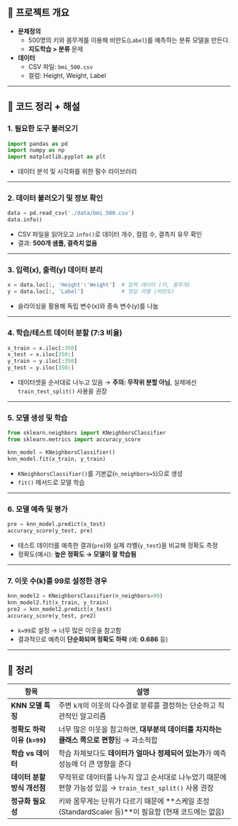 ## 🧪 프로젝트 개요

- **문제정의**
    - 500명의 키와 몸무게를 이용해 비만도(`Label`)를 예측하는 분류 모델을 만든다.
    - **지도학습 > 분류** 문제
- **데이터**
    - CSV 파일: `bmi_500.csv`
    - 컬럼: Height, Weight, Label

---

## 📘 코드 정리 + 해설

### 1. 필요한 도구 불러오기

```python
import pandas as pd
import numpy as np
import matplotlib.pyplot as plt
```

- 데이터 분석 및 시각화를 위한 필수 라이브러리

---

### 2. 데이터 불러오기 및 정보 확인

```python
data = pd.read_csv('./data/bmi_500.csv')
data.info()
```

- CSV 파일을 읽어오고 `info()`로 데이터 개수, 컬럼 수, 결측치 유무 확인
- 결과: **500개 샘플, 결측치 없음**

---

### 3. 입력(x), 출력(y) 데이터 분리

```python
x = data.loc[:, 'Height':'Weight']  # 입력 데이터 (키, 몸무게)
y = data.loc[:, 'Label']            # 정답 라벨 (비만도)
```

- 슬라이싱을 활용해 독립 변수(x)와 종속 변수(y)를 나눔

---

### 4. 학습/테스트 데이터 분할 (7:3 비율)

```python
x_train = x.iloc[:350]
x_test = x.iloc[350:]
y_train = y.iloc[:350]
y_test = y.iloc[350:]
```

- 데이터셋을 순서대로 나누고 있음 → **주의: 무작위 분할 아님**, 실제에선 `train_test_split()` 사용을 권장

---

### 5. 모델 생성 및 학습

```python
from sklearn.neighbors import KNeighborsClassifier
from sklearn.metrics import accuracy_score

knn_model = KNeighborsClassifier()
knn_model.fit(x_train, y_train)
```

- `KNeighborsClassifier()`를 기본값(`n_neighbors=5`)으로 생성
- `fit()` 메서드로 모델 학습

---

### 6. 모델 예측 및 평가

```python
pre = knn_model.predict(x_test)
accuracy_score(y_test, pre)
```

- 테스트 데이터를 예측한 결과(`pre`)와 실제 라벨(`y_test`)을 비교해 정확도 측정
- 정확도(예시): **높은 정확도 → 모델이 잘 학습됨**

---

### 7. 이웃 수(k)를 99로 설정한 경우

```python
knn_model2 = KNeighborsClassifier(n_neighbors=99)
knn_model2.fit(x_train, y_train)
pre2 = knn_model2.predict(x_test)
accuracy_score(y_test, pre2)
```

- `k=99`로 설정 → 너무 많은 이웃을 참고함
- 결과적으로 예측이 **단순화되며 정확도 하락** (예: **0.686** 등)

---

## 📌 정리

| 항목 | 설명 |
| --- | --- |
| **KNN 모델 특징** | 주변 `k개`의 이웃의 다수결로 분류를 결정하는 단순하고 직관적인 알고리즘 |
| **정확도 하락 이유 (`k=99`)** | 너무 많은 이웃을 참고하면, **대부분의 데이터를 차지하는 클래스 쪽으로 편향**됨 → 과소적합 |
| **학습 vs 데이터** | 학습 자체보다도 **데이터가 얼마나 정제되어 있는가**가 예측 성능에 더 큰 영향을 준다 |
| **데이터 분할 방식 개선점** | 무작위로 데이터를 나누지 않고 순서대로 나누었기 때문에 편향 가능성 있음 → `train_test_split()` 사용 권장 |
| **정규화 필요성** | 키와 몸무게는 단위가 다르기 때문에 **스케일 조정(StandardScaler 등)**이 필요함 (현재 코드에는 없음) |